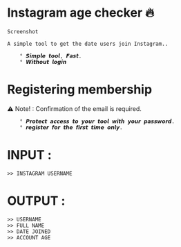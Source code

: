 # Instagram age checker 🔥
``Screenshot``
```
A simple tool to get the date users join Instagram..

    ° 𝙎𝙞𝙢𝙥𝙡𝙚 𝙩𝙤𝙤𝙡, 𝙁𝙖𝙨𝙩.
    ° 𝙒𝙞𝙩𝙝𝙤𝙪𝙩 𝙡𝙤𝙜𝙞𝙣
```
# Registering membership
:warning: Note! : Confirmation of the email is required.
```
    ° 𝙋𝙧𝙤𝙩𝙚𝙘𝙩 𝙖𝙘𝙘𝙚𝙨𝙨 𝙩𝙤 𝙮𝙤𝙪𝙧 𝙩𝙤𝙤𝙡 𝙬𝙞𝙩𝙝 𝙮𝙤𝙪𝙧 𝙥𝙖𝙨𝙨𝙬𝙤𝙧𝙙. 
    ° 𝙧𝙚𝙜𝙞𝙨𝙩𝙚𝙧 𝙛𝙤𝙧 𝙩𝙝𝙚 𝙛𝙞𝙧𝙨𝙩 𝙩𝙞𝙢𝙚 𝙤𝙣𝙡𝙮.
```
# INPUT :
```
>> INSTAGRAM USERNAME
```
# OUTPUT :
```
>> USERNAME
>> FULL NAME 
>> DATE JOINED
>> ACCOUNT AGE
```

